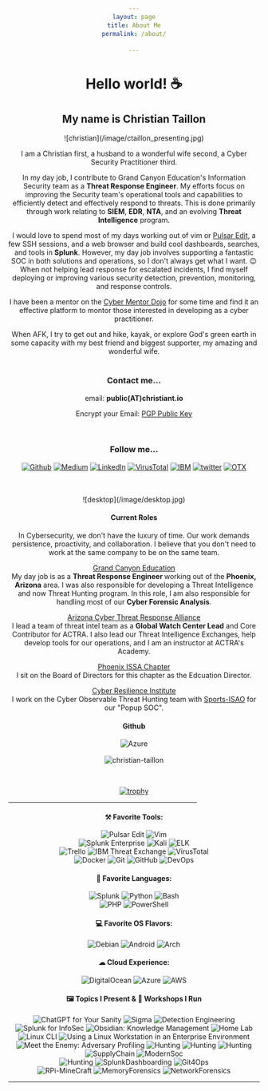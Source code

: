 ```yaml
---
layout: page
title: About Me
permalink: /about/

---
```

<link rel="shortcut icon" type="image/x-icon" href="favicon.ico">

<h1 align = "center"> Hello  world! ☕</h1>

<h2 align="center"> My name is Christian Taillon</h2>
![christian](/image/ctaillon_presenting.jpg)

I am a Christian first, a husband to a wonderful wife second, a Cyber Security Practitioner third.

In my day job, I contribute to Grand Canyon Education's Information Security team as a <b>Threat Response Engineer</b>. My efforts focus on improving the Security team's operational tools and capabilities to efficiently detect and effectively respond to threats. This is done primarily through work relating to <b>SIEM</b>, <b>EDR</b>, <b>NTA</b>, and an evolving <b>Threat Intelligence</b> program.

I would love to spend most of my days working out of vim or [Pulsar Edit](https://pulsar-edit.dev/), a few SSH sessions, and a web browser and build cool dashboards, searches, and tools in <b>Splunk</b>. However, my day job involves supporting a fantastic SOC in both solutions and operations, so I don't always get what I want. 😉 When not helping lead response for escalated incidents, I find myself  deploying or improving various security detection, prevention, monitoring, and response controls.

I have been a mentor on the [Cyber Mentor Dojo](https://cybermentordojo.com/) for some time and find it an effective platform to montor those interested in developing as a cyber practitioner.

When AFK, I try to get out and hike, kayak, or explore God's green earth in some capacity with my best friend and biggest supporter, my amazing and wonderful wife. <br> <br>

<h3 style="text-align:center">Contact me...</h3>
<body style="text-align:center">email: <b>public(AT)christiant.io</b></body>

Encrypt your Email: [PGP Public Key][1]

[1]:/download/publickey.public@christiant.io-579bc0994c9c8556e77d3bcb83bac562e20e6130.asc
<br>

<h3 style="text-align:center">Follow me...</h3>
<p style="text-align:center"> <a href="https://github.com/christian-taillon" target="_blank"><img alt="Github"
src="https://img.shields.io/badge/GitHub-black?&style=flat&logo=Github&logoColor=white" /></a>
<a href="https://github.com/christian-taillon" target="_blank"><img alt="Medium"
src="https://img.shields.io/badge/Medium-white?&style=flat&logo=medium&logoColor=black" /></a>
<a href="https://www.linkedin.com/in/christiantaillon/" target="_blank"><img alt="LinkedIn"
src="https://img.shields.io/badge/Linkedin-white?&style=flat&logo=linkedin&logoColor=blue" /></a>
<a href="https://www.virustotal.com/gui/user/christianblueteam/graphs" target="_blank"><img alt="VirusTotal"
src="https://img.shields.io/badge/VirusTotal-white?&style=flat&logo=virustotal&logoColor=blue" /></a>
<a href="https://exchange.xforce.ibmcloud.com/user/me/aboutme" target="_blank"><img alt="IBM"
src="https://img.shields.io/badge/XForce-004BA8?&style=flat&logo=ibm&logoColor=white" /></a>
<a href="https://twitter.com/christian_tail" target="_blank"><img alt="twitter"
src="https://img.shields.io/badge/Twitter-white?&style=flat&logo=twitter&logoColor=blue" /></a>
<a href="https://otx.alienvault.com/user/tufteam67/pulses" target="_blank"><img alt="OTX"
src="https://img.shields.io/badge/OpenThreatExchange-black?&style=flat&logo=atom&logoColor=white" /></a>
</p>
<br>
<br>
![desktop](/image/desktop.jpg)

#### Current Roles
In Cybersecurity, we don't have the luxury of time. Our work demands persistence, proactivity, and collaboration. I believe that you don't need to work at the same company to be on the same team.

[Grand Canyon Education](https://www.gce.com/) <br>
My day job is as a <b> Threat Response Engineer </b> working out of the <b>Phoenix, Arizona</b> area. I was also responsible for developing a Threat Intelligence and now Threat Hunting program. In this role, I am also responsible for handling most of our <b>Cyber Forensic Analysis</b>.

[Arizona Cyber Threat Response Alliance](https://www.actraaz.org/) <br>
I lead a team of threat intel team as a <b>Global Watch Center Lead</b> and Core Contributor for ACTRA. I also lead our Threat Intelligence Exchanges, help develop tools for our operations, and I am an instructor at ACTRA's Academy.

[Phoenix ISSA Chapter](https://phoenix.issa.org/) <br>
I sit on the Board of Directors for this chapter as the Edcuation Director.

[Cyber Resilience Institute](https://www.cyberresilienceinstitute.org/)<br>
I work on the Cyber Observable Threat Hunting team with [Sports-ISAO](https://sports-isao.org/) for our "Popup SOC".

#### Github
<a target="_blank"><img alt="Azure" src="https://github-readme-stats.vercel.app/api/top-langs/?username=christian-taillon&layout=compact&theme=vue-dark"/></a>
<p><img align="center" src="https://github-readme-streak-stats.herokuapp.com/?user=christian-taillon&theme=vue-dark" alt="christian-taillon"/></p>
<br>

[![trophy](https://github-profile-trophy.vercel.app/?username=christian-taillon&theme=chalk&no-frame=true&column=4)](https://github.com/ryo-ma/github-profile-trophy)

<hr style="width:75%;text-align:center">
<h4>⚒ Favorite Tools:</h4>
<p>
<a target="_blank"><img alt="Pulsar Edit" src="https://img.shields.io/badge/Pulsar%20Edit-purple?logo=atom&logoColor=white&style=flat"/></a>
<a target="_blank"><img alt="Vim" src="https://img.shields.io/badge/Vim-00AB42?logo=vim&logoColor=white&style=flat"/></a> <br>
<a target="_blank"><img alt="Splunk Enterprise" src="https://img.shields.io/badge/Splunk%20ES-FF375F?logo=splunk&logoColor=white&style=flat"/></a>
<a target="_blank"><img alt="Kali" src="https://img.shields.io/badge/Katoolin-000911?logo=kali-linux&logoColor=white&style=flat"/></a>
<a target="_blank"><img alt="ELK" src="https://img.shields.io/badge/ELK-white?logo=elastic&logoColor=pink&style=flat"/></a> <br>
<a target="_blank"><img alt="Trello" src="https://img.shields.io/badge/Trello-white?logo=trello&logoColor=blue&style=flat"/></a>
<a target="_blank"><img alt="IBM Threat Exchange" src="https://img.shields.io/badge/XForce-004BA8?logo=IBM&logoColor=white&style=flat"/></a>
<a target="_blank"><img alt="VirusTotal" src="https://img.shields.io/badge/VirusTotal%20Graphs-white?logo=virustotal&logoColor=blue&style=flat"/></a>  <br>
<a target="_blank"><img alt="Docker" src="https://img.shields.io/badge/Docker-white?logo=docker&logoColor=1793D1&style=flat"/></a>
<a target="_blank"><img alt="Git" src="https://img.shields.io/badge/Git-black?logo=git&style=flat"/></a>
<a target="_blank"><img alt="GitHub" src="https://img.shields.io/badge/GitHub-%2312100E?logo=GitHub&style=flat"/></a>
<a target="_blank"><img alt="DevOps" src="https://img.shields.io/badge/Azure%20DevOps-white?logo=azure-devops&logoColor=blue&style=flat"/></a>
</p>
<h4>📄 Favorite Languages:</h4>
<p  >
<a target="_blank"><img alt="Splunk" src="https://img.shields.io/badge/-Splunk-FF375F?logo=splunk&logoColor=white&style=flat"/></a>
<a target="_blank"><img alt="Python" src="https://img.shields.io/badge/Python-1793D1?logo=python&style=flat&logoColor=yellow"/></a>
<a target="_blank"><img alt="Bash" src="https://img.shields.io/badge/Bash-1E2742?logo=gnu-bash&style=flat&logoColor=white"/></a> <br>
<a target="_blank"><img alt="PHP" src="https://img.shields.io/badge/php-7B99EE?logo=php&style=flat&logoColor=white"/></a>
<a target="_blank"><img alt="PowerShell" src="https://img.shields.io/badge/PowerShell-0082FF?logo=powershell&style=flat&logoColor=white"/></a> <br>
</p>
<p>
<h4> 💻 Favorite OS Flavors: </h4>
<p  >
<a target="_blank"><img alt="Debian" src="https://img.shields.io/badge/Debian-white?logo=Debian&logoColor=red&style=flat"/></a>
<a target="_blank"><img alt="Android" src="https://img.shields.io/badge/Android-3DDC84?logo=android&logoColor=white&style=flat"/></a>
<a target="_blank"><img alt="Arch" src="https://img.shields.io/badge/Arch%20Linux-1793D1?logo=arch-linux&logoColor=white&style=flat"/></a>
</p>
<p>
<h4>☁ Cloud Experience: </h4>
<p>
<a target="_blank"><img alt="DigitalOcean" src="https://img.shields.io/badge/DigitalOcean-white?logo=digitalocean&logoColor=blue&style=flat"/></a>
<a target="_blank"><img alt="Azure" src="https://img.shields.io/badge/Azure-white?logo=microsoft-azure&logoColor=blue&style=flat"/></a>
<a target="_blank"><img alt="AWS" src="https://img.shields.io/badge/AWS-orange ?logo=amazon-aws&logoColor=black&style=flat"/></a>
</p>
<h4> ‍🖼️ Topics I Present & 🧰 Workshops I Run</h4>
<p>
<a target="_blank"><img alt="ChatGPT for Your Sanity" src="https://img.shields.io/badge/-💬%20ChatGPT%20for%20Your%20Sanity-lightblue?logo=&logoColor=white&style=flat"/></a>
<a target="_blank"><img alt="Sigma" src="https://img.shields.io/badge/-🔎%20Sigma-orange?logo=&logoColor=white&style=flat"/></a>
<a target="_blank"><img alt="Detection Engineering" src="https://img.shields.io/badge/-🛡️%20Detection%20Engineering-darkgreen?logo=&logoColor=white&style=flat"/></a>
<a target="_blank"><img alt="Splunk for InfoSec" src="https://img.shields.io/badge/-🔒%20Splunk%20for%20InfoSec-blue?logo=&logoColor=white&style=flat"/></a>
<a target="_blank"><img alt="Obsidian: Knowledge Management" src="https://img.shields.io/badge/-📚%20Obsidian:%20Knowledge%20Management-darkorange?logo=&logoColor=white&style=flat"/></a>
<a target="_blank"><img alt="Home Lab" src="https://img.shields.io/badge/-🏠%20Home%20Lab-purple?logo=&logoColor=white&style=flat"/></a> <br>
<a target="_blank"><img alt="Linux CLI" src="https://img.shields.io/badge/-🐧%20Linux%20CLI-lightgray?logo=&logoColor=white&style=flat"/></a>
<a target="_blank"><img alt="Using a Linux Workstation in an Enterprise Environment" src="https://img.shields.io/badge/-🖥️%20Using%20Linux%20in%20Enterprise-blueviolet?logo=&logoColor=white&style=flat"/></a>
<a target="_blank"><img alt="Meet the Enemy: Adversary Profiling" src="https://img.shields.io/badge/-🎯%20Meet%20the%20Enemy:%20Adversary%20Profiling-red?logo=&logoColor=white&style=flat"/></a>
<a target="_blank"><img alt="Hunting" src="https://img.shields.io/badge/-🐺%20Becoming%20The%20Predator:%20Threat%20Hunting%20-orange?logo=&logoColor=white&style=flat"/></a>
<a target="_blank"><img alt="Hunting" src="https://img.shields.io/badge/-🦆%20Can%20Ducks%20Teach%20US%20to%20Share: Mallard%20Spider's%20Qakbot-darkblue?logo=&logoColor=white&style=flat"/></a>
<a target="_blank"><img alt="Hunting" src="https://img.shields.io/badge/-📈%20Operationalizing%20Threat%20Intelligence:%20Make%20Data%20Work%20for%20You-yellow?logo=&logoColor=white&style=flat"/></a> <br>
<a target="_blank"><img alt="SupplyChain" src="https://img.shields.io/badge/-🗡️Supply%20Chain%20Attacks:%20OpenSource-red?logo=&logoColor=white&style=flat"/></a>
<a target="_blank"><img alt="ModernSoc" src="https://img.shields.io/badge/-📟%20Modernizing%20The%20SOC-purple?logo=&logoColor=white&style=flat"/></a> <br>
<a target="_blank"><img alt="Hunting" src="https://img.shields.io/badge/-📱%20SIEM:%20Centralizing%20SecOps-blue?logo=&logoColor=white&style=flat"/></a>
<a target="_blank"><img alt="SplunkDashboarding" src="https://img.shields.io/badge/-📊%20Splunk%20Advanced%20Dashboard%20Design-green?logo=&logoColor=white&style=flat"/></a>
<a target="_blank"><img alt="Git4Ops" src="https://img.shields.io/badge/-%20Git4Ops-black?logo=github&logoColor=white&style=flat"/></a> <br>
<a target="_blank"><img alt="RPi-MineCraft" src="https://img.shields.io/badge/-🥧%20Raspbery%20Pi%20Scripting%20Minecraft:%20Python-pink?logo=&logoColor=white&style=flat"/></a>
<a target="_blank"><img alt="MemoryForensics" src="https://img.shields.io/badge/-🔍%20Memory%20Forensics:%20Vollatility-gray?logo=&logoColor=white&style=flat"/></a>
<a target="_blank"><img alt="NetworkForensics" src="https://img.shields.io/badge/-🔍%20Network%20Forensics:%20Vollatility-gray?logo=&logoColor=white&style=flat"/></a>
</p>
<hr style="width:100%;text-align:center">
